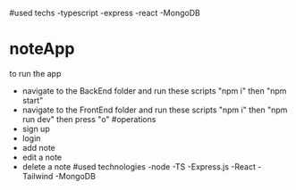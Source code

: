 #used techs
-typescript
-express
-react
-MongoDB
# noteApp
to run the app
- navigate to the BackEnd folder and run these scripts "npm i" then "npm start"
- navigate to the FrontEnd folder and run these scripts "npm i" then "npm run dev" then press "o"
#operations
- sign up
- login
- add note
- edit a note
- delete a note
#used technologies
  -node
  -TS
  -Express.js
  -React
  -Tailwind
  -MongoDB
